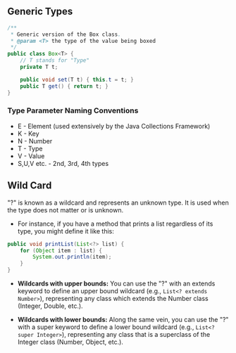## Generic Types

```java
/**
 * Generic version of the Box class.
 * @param <T> the type of the value being boxed
 */
public class Box<T> {
    // T stands for "Type"
    private T t;

    public void set(T t) { this.t = t; }
    public T get() { return t; }
}
```

### Type Parameter Naming Conventions

- E - Element (used extensively by the Java Collections Framework)
- K - Key
- N - Number
- T - Type
- V - Value
- S,U,V etc. - 2nd, 3rd, 4th types

## Wild Card

"?" is known as a wildcard and represents an unknown type. It is used when the type does not matter or is unknown.

- For instance, if you have a method that prints a list regardless of its type, you might define it like this:

```java
public void printList(List<?> list) {
	for (Object item : list) {
		System.out.println(item);
	}
}
```

- **Wildcards with upper bounds:** You can use the "?" with an extends keyword to define an upper bound wildcard (e.g., `List<? extends Number>`), representing any class which extends the Number class (Integer, Double, etc.).

- **Wildcards with lower bounds:** Along the same vein, you can use the "?" with a super keyword to define a lower bound wildcard (e.g., `List<? super Integer>`), representing any class that is a superclass of the Integer class (Number, Object, etc.).